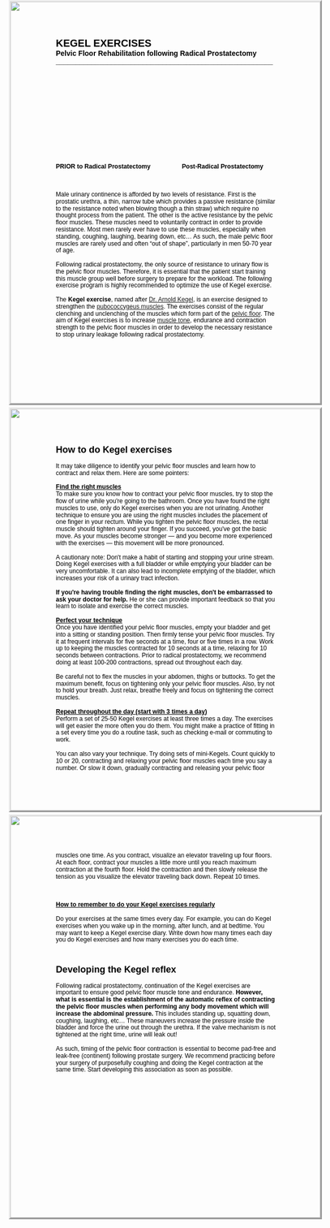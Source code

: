 <html>
<head><meta http-equiv=Content-Type content="text/html; charset=UTF-8">
<style type="text/css">
<!--
span.cls_002{font-family:Arial,serif;font-size:20.0px;color:rgb(0,0,0);font-weight:bold;font-style:normal;text-decoration: none}
div.cls_002{font-family:Arial,serif;font-size:20.0px;color:rgb(0,0,0);font-weight:bold;font-style:normal;text-decoration: none}
span.cls_003{font-family:Arial,serif;font-size:14.0px;color:rgb(0,0,0);font-weight:bold;font-style:normal;text-decoration: none}
div.cls_003{font-family:Arial,serif;font-size:14.0px;color:rgb(0,0,0);font-weight:bold;font-style:normal;text-decoration: none}
span.cls_005{font-family:Arial,serif;font-size:12.1px;color:rgb(0,0,0);font-weight:bold;font-style:normal;text-decoration: none}
div.cls_005{font-family:Arial,serif;font-size:12.1px;color:rgb(0,0,0);font-weight:bold;font-style:normal;text-decoration: none}
span.cls_004{font-family:Arial,serif;font-size:12.1px;color:rgb(0,0,0);font-weight:normal;font-style:normal;text-decoration: none}
div.cls_004{font-family:Arial,serif;font-size:12.1px;color:rgb(0,0,0);font-weight:normal;font-style:normal;text-decoration: none}
span.cls_006{font-family:Arial,serif;font-size:18.1px;color:rgb(0,0,0);font-weight:bold;font-style:normal;text-decoration: none}
div.cls_006{font-family:Arial,serif;font-size:18.1px;color:rgb(0,0,0);font-weight:bold;font-style:normal;text-decoration: none}
span.cls_007{font-family:Arial,serif;font-size:12.1px;color:rgb(0,0,0);font-weight:bold;font-style:normal;text-decoration: underline}
div.cls_007{font-family:Arial,serif;font-size:12.1px;color:rgb(0,0,0);font-weight:bold;font-style:normal;text-decoration: none}
-->
</style>
<script type="text/javascript" src="fc18a9b4-3bdd-11ea-a5fd-0cc47a792c0a_id_fc18a9b4-3bdd-11ea-a5fd-0cc47a792c0a_files/wz_jsgraphics.js"></script>
</head>
<body>
<div style="position:absolute;left:50%;margin-left:-306px;top:0px;width:612px;height:792px;border-style:outset;overflow:hidden">
<div style="position:absolute;left:0px;top:0px">
<img src="fc18a9b4-3bdd-11ea-a5fd-0cc47a792c0a_id_fc18a9b4-3bdd-11ea-a5fd-0cc47a792c0a_files/background1.jpg" width=612 height=792></div>
<div style="position:absolute;left:90.00px;top:70.74px" class="cls_002"><span class="cls_002">KEGEL EXERCISES</span></div>
<div style="position:absolute;left:90.00px;top:94.08px" class="cls_003"><span class="cls_003">Pelvic Floor Rehabilitation following Radical Prostatectomy</span></div>
<div style="position:absolute;left:90.00px;top:110.22px" class="cls_003"><span class="cls_003">_______________________________________________________</span></div>
<div style="position:absolute;left:90.00px;top:317.88px" class="cls_005"><span class="cls_005">PRIOR to Radical Prostatectomy</span></div>
<div style="position:absolute;left:338.70px;top:317.88px" class="cls_005"><span class="cls_005">Post-Radical Prostatectomy</span></div>
<div style="position:absolute;left:90.00px;top:373.02px" class="cls_004"><span class="cls_004">Male urinary continence is afforded by two levels of resistance. First is the</span></div>
<div style="position:absolute;left:90.00px;top:386.82px" class="cls_004"><span class="cls_004">prostatic urethra, a thin, narrow tube which provides a passive resistance (similar</span></div>
<div style="position:absolute;left:90.00px;top:400.62px" class="cls_004"><span class="cls_004">to the resistance noted when blowing though a thin straw) which require no</span></div>
<div style="position:absolute;left:90.00px;top:414.42px" class="cls_004"><span class="cls_004">thought process from the patient. The other is the active resistance by the pelvic</span></div>
<div style="position:absolute;left:90.00px;top:428.22px" class="cls_004"><span class="cls_004">floor muscles. These muscles need to voluntarily contract in order to provide</span></div>
<div style="position:absolute;left:90.00px;top:442.02px" class="cls_004"><span class="cls_004">resistance. Most men rarely ever have to use these muscles, especially when</span></div>
<div style="position:absolute;left:90.00px;top:455.82px" class="cls_004"><span class="cls_004">standing, coughing, laughing, bearing down, etc… As such, the male pelvic floor</span></div>
<div style="position:absolute;left:90.00px;top:469.62px" class="cls_004"><span class="cls_004">muscles are rarely used and often “out of shape”, particularly in men 50-70 year</span></div>
<div style="position:absolute;left:90.00px;top:483.42px" class="cls_004"><span class="cls_004">of age.</span></div>
<div style="position:absolute;left:90.00px;top:511.02px" class="cls_004"><span class="cls_004">Following radical prostatectomy, the only source of resistance to urinary flow is</span></div>
<div style="position:absolute;left:90.00px;top:524.82px" class="cls_004"><span class="cls_004">the pelvic floor muscles. Therefore, it is essential that the patient start training</span></div>
<div style="position:absolute;left:90.00px;top:538.62px" class="cls_004"><span class="cls_004">this muscle group well before surgery to prepare for the workload. The following</span></div>
<div style="position:absolute;left:90.00px;top:552.42px" class="cls_004"><span class="cls_004">exercise program is highly recommended to optimize the use of Kegel exercise.</span></div>
<div style="position:absolute;left:90.00px;top:580.02px" class="cls_004"><span class="cls_004">The </span><span class="cls_005">Kegel exercise</span><span class="cls_004">, named after <A HREF="http://en.wikipedia.org/wiki/Arnold_Kegel">Dr. Arnold Kegel</A>, is an exercise designed to</span></div>
<div style="position:absolute;left:90.00px;top:593.82px" class="cls_004"><span class="cls_004">strengthen the </span><A HREF="http://en.wikipedia.org/wiki/Pubococcygeus_muscle">pubococcygeus muscles</A>. The exercises consist of the regular</div>
<div style="position:absolute;left:90.00px;top:607.62px" class="cls_004"><span class="cls_004">clenching and unclenching of the muscles which form part of the </span><A HREF="http://en.wikipedia.org/wiki/Pelvic_floor">pelvic floor</A>. The</div>
<div style="position:absolute;left:90.00px;top:621.42px" class="cls_004"><span class="cls_004">aim of Kegel exercises is to increase </span><A HREF="http://en.wikipedia.org/wiki/Muscle_tone">muscle tone</A>, endurance and contraction</div>
<div style="position:absolute;left:90.00px;top:635.22px" class="cls_004"><span class="cls_004">strength to the pelvic floor muscles in order to develop the necessary resistance</span></div>
<div style="position:absolute;left:90.00px;top:649.02px" class="cls_004"><span class="cls_004">to stop urinary leakage following radical prostatectomy.</span></div>
</div>
<div style="position:absolute;left:50%;margin-left:-306px;top:802px;width:612px;height:792px;border-style:outset;overflow:hidden">
<div style="position:absolute;left:0px;top:0px">
<img src="fc18a9b4-3bdd-11ea-a5fd-0cc47a792c0a_id_fc18a9b4-3bdd-11ea-a5fd-0cc47a792c0a_files/background2.jpg" width=612 height=792></div>
<div style="position:absolute;left:90.00px;top:70.86px" class="cls_006"><span class="cls_006">How to do Kegel exercises</span></div>
<div style="position:absolute;left:90.00px;top:105.78px" class="cls_004"><span class="cls_004">It may take diligence to identify your pelvic floor muscles and learn how to</span></div>
<div style="position:absolute;left:90.00px;top:119.64px" class="cls_004"><span class="cls_004">contract and relax them. Here are some pointers:</span></div>
<div style="position:absolute;left:90.00px;top:147.48px" class="cls_007"><span class="cls_007">Find the right muscles</span></div>
<div style="position:absolute;left:90.00px;top:161.22px" class="cls_004"><span class="cls_004">To make sure you know how to contract your pelvic floor muscles, try to stop the</span></div>
<div style="position:absolute;left:90.00px;top:175.02px" class="cls_004"><span class="cls_004">flow of urine while you're going to the bathroom. Once you have found the right</span></div>
<div style="position:absolute;left:90.00px;top:188.82px" class="cls_004"><span class="cls_004">muscles to use, only do Kegel exercises when you are not urinating. Another</span></div>
<div style="position:absolute;left:90.00px;top:202.62px" class="cls_004"><span class="cls_004">technique to ensure you are using the right muscles includes the placement of</span></div>
<div style="position:absolute;left:90.00px;top:216.42px" class="cls_004"><span class="cls_004">one finger in your rectum. While you tighten the pelvic floor muscles, the rectal</span></div>
<div style="position:absolute;left:90.00px;top:230.16px" class="cls_004"><span class="cls_004">muscle should tighten around your finger. If you succeed, you've got the basic</span></div>
<div style="position:absolute;left:90.00px;top:243.96px" class="cls_004"><span class="cls_004">move. As your muscles become stronger — and you become more experienced</span></div>
<div style="position:absolute;left:90.00px;top:257.82px" class="cls_004"><span class="cls_004">with the exercises — this movement will be more pronounced.</span></div>
<div style="position:absolute;left:90.00px;top:285.60px" class="cls_004"><span class="cls_004">A cautionary note: Don't make a habit of starting and stopping your urine stream.</span></div>
<div style="position:absolute;left:90.00px;top:299.40px" class="cls_004"><span class="cls_004">Doing Kegel exercises with a full bladder or while emptying your bladder can be</span></div>
<div style="position:absolute;left:90.00px;top:313.20px" class="cls_004"><span class="cls_004">very uncomfortable. It can also lead to incomplete emptying of the bladder, which</span></div>
<div style="position:absolute;left:90.00px;top:327.06px" class="cls_004"><span class="cls_004">increases your risk of a urinary tract infection.</span></div>
<div style="position:absolute;left:90.00px;top:354.84px" class="cls_005"><span class="cls_005">If you're having trouble finding the right muscles, don't be embarrassed to</span></div>
<div style="position:absolute;left:90.00px;top:368.58px" class="cls_005"><span class="cls_005">ask your doctor for help.</span><span class="cls_004"> He or she can provide important feedback so that you</span></div>
<div style="position:absolute;left:90.00px;top:382.44px" class="cls_004"><span class="cls_004">learn to isolate and exercise the correct muscles.</span></div>
<div style="position:absolute;left:90.00px;top:410.22px" class="cls_007"><span class="cls_007">Perfect your technique</span></div>
<div style="position:absolute;left:90.00px;top:423.96px" class="cls_004"><span class="cls_004">Once you have identified your pelvic floor muscles, empty your bladder and get</span></div>
<div style="position:absolute;left:90.00px;top:437.76px" class="cls_004"><span class="cls_004">into a sitting or standing position. Then firmly tense your pelvic floor muscles. Try</span></div>
<div style="position:absolute;left:90.00px;top:451.56px" class="cls_004"><span class="cls_004">it at frequent intervals for five seconds at a time, four or five times in a row. Work</span></div>
<div style="position:absolute;left:90.00px;top:465.36px" class="cls_004"><span class="cls_004">up to keeping the muscles contracted for 10 seconds at a time, relaxing for 10</span></div>
<div style="position:absolute;left:90.00px;top:479.16px" class="cls_004"><span class="cls_004">seconds between contractions. Prior to radical prostatectomy, we recommend</span></div>
<div style="position:absolute;left:90.00px;top:493.02px" class="cls_004"><span class="cls_004">doing at least 100-200 contractions, spread out throughout each day.</span></div>
<div style="position:absolute;left:90.00px;top:520.74px" class="cls_004"><span class="cls_004">Be careful not to flex the muscles in your abdomen, thighs or buttocks. To get the</span></div>
<div style="position:absolute;left:90.00px;top:534.54px" class="cls_004"><span class="cls_004">maximum benefit, focus on tightening only your pelvic floor muscles. Also, try not</span></div>
<div style="position:absolute;left:90.00px;top:548.34px" class="cls_004"><span class="cls_004">to hold your breath. Just relax, breathe freely and focus on tightening the correct</span></div>
<div style="position:absolute;left:90.00px;top:562.20px" class="cls_004"><span class="cls_004">muscles.</span></div>
<div style="position:absolute;left:90.00px;top:590.04px" class="cls_007"><span class="cls_007">Repeat throughout the day (start with 3 times a day)</span></div>
<div style="position:absolute;left:90.00px;top:603.78px" class="cls_004"><span class="cls_004">Perform a set of 25-50 Kegel exercises at least three times a day. The exercises</span></div>
<div style="position:absolute;left:90.00px;top:617.58px" class="cls_004"><span class="cls_004">will get easier the more often you do them. You might make a practice of fitting in</span></div>
<div style="position:absolute;left:90.00px;top:631.38px" class="cls_004"><span class="cls_004">a set every time you do a routine task, such as checking e-mail or commuting to</span></div>
<div style="position:absolute;left:90.00px;top:645.24px" class="cls_004"><span class="cls_004">work.</span></div>
<div style="position:absolute;left:90.00px;top:672.96px" class="cls_004"><span class="cls_004">You can also vary your technique. Try doing sets of mini-Kegels. Count quickly to</span></div>
<div style="position:absolute;left:90.00px;top:686.76px" class="cls_004"><span class="cls_004">10 or 20, contracting and relaxing your pelvic floor muscles each time you say a</span></div>
<div style="position:absolute;left:90.00px;top:700.56px" class="cls_004"><span class="cls_004">number. Or slow it down, gradually contracting and releasing your pelvic floor</span></div>
</div>
<div style="position:absolute;left:50%;margin-left:-306px;top:1604px;width:612px;height:792px;border-style:outset;overflow:hidden">
<div style="position:absolute;left:0px;top:0px">
<img src="fc18a9b4-3bdd-11ea-a5fd-0cc47a792c0a_id_fc18a9b4-3bdd-11ea-a5fd-0cc47a792c0a_files/background3.jpg" width=612 height=792></div>
<div style="position:absolute;left:90.00px;top:71.10px" class="cls_004"><span class="cls_004">muscles one time. As you contract, visualize an elevator traveling up four floors.</span></div>
<div style="position:absolute;left:90.00px;top:84.90px" class="cls_004"><span class="cls_004">At each floor, contract your muscles a little more until you reach maximum</span></div>
<div style="position:absolute;left:90.00px;top:98.70px" class="cls_004"><span class="cls_004">contraction at the fourth floor. Hold the contraction and then slowly release the</span></div>
<div style="position:absolute;left:90.00px;top:112.56px" class="cls_004"><span class="cls_004">tension as you visualize the elevator traveling back down. Repeat 10 times.</span></div>
<div style="position:absolute;left:90.00px;top:168.24px" class="cls_007"><span class="cls_007">How to remember to do your Kegel exercises regularly</span></div>
<div style="position:absolute;left:90.00px;top:195.90px" class="cls_004"><span class="cls_004">Do your exercises at the same times every day. For example, you can do Kegel</span></div>
<div style="position:absolute;left:90.00px;top:209.70px" class="cls_004"><span class="cls_004">exercises when you wake up in the morning, after lunch, and at bedtime. You</span></div>
<div style="position:absolute;left:90.00px;top:223.50px" class="cls_004"><span class="cls_004">may want to keep a Kegel exercise diary. Write down how many times each day</span></div>
<div style="position:absolute;left:90.00px;top:237.36px" class="cls_004"><span class="cls_004">you do Kegel exercises and how many exercises you do each time.</span></div>
<div style="position:absolute;left:90.00px;top:292.62px" class="cls_006"><span class="cls_006">Developing the Kegel reflex</span></div>
<div style="position:absolute;left:90.00px;top:327.60px" class="cls_004"><span class="cls_004">Following radical prostatectomy, continuation of the Kegel exercises are</span></div>
<div style="position:absolute;left:90.00px;top:341.40px" class="cls_004"><span class="cls_004">important to ensure good pelvic floor muscle tone and endurance. </span><span class="cls_005">However,</span></div>
<div style="position:absolute;left:90.00px;top:355.26px" class="cls_005"><span class="cls_005">what is essential is the establishment of the automatic reflex of contracting</span></div>
<div style="position:absolute;left:90.00px;top:369.06px" class="cls_005"><span class="cls_005">the pelvic floor muscles when performing any body movement which will</span></div>
<div style="position:absolute;left:90.00px;top:382.80px" class="cls_005"><span class="cls_005">increase the abdominal pressure.</span><span class="cls_004"> This includes standing up, squatting down,</span></div>
<div style="position:absolute;left:90.00px;top:396.60px" class="cls_004"><span class="cls_004">coughing, laughing, etc… These maneuvers increase the pressure inside the</span></div>
<div style="position:absolute;left:90.00px;top:410.40px" class="cls_004"><span class="cls_004">bladder and force the urine out through the urethra. If the valve mechanism is not</span></div>
<div style="position:absolute;left:90.00px;top:424.26px" class="cls_004"><span class="cls_004">tightened at the right time, urine will leak out!</span></div>
<div style="position:absolute;left:90.00px;top:451.98px" class="cls_004"><span class="cls_004">As such, timing of the pelvic floor contraction is essential to become pad-free and</span></div>
<div style="position:absolute;left:90.00px;top:465.78px" class="cls_004"><span class="cls_004">leak-free (continent) following prostate surgery. We recommend practicing before</span></div>
<div style="position:absolute;left:90.00px;top:479.58px" class="cls_004"><span class="cls_004">your surgery of purposefully coughing and doing the Kegel contraction at the</span></div>
<div style="position:absolute;left:90.00px;top:493.44px" class="cls_004"><span class="cls_004">same time. Start developing this association as soon as possible.</span></div>
</div>

</body>
</html>
